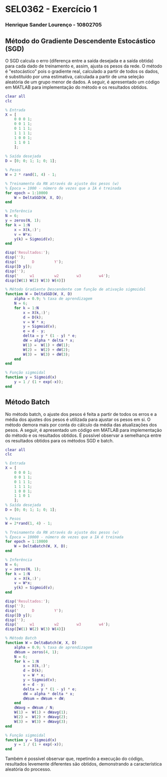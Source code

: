 # SEL0362 - Exercício 1
### Henrique Sander Lourenço - 10802705

## Método do Gradiente Descendente Estocástico (SGD)

O SGD calcula o erro (diferença entre a saída desejada e a saída obtida) para cada dado de treinamento e, assim, ajusta os pesos da rede. O método é "estocástico" pois o gradiente real, calculado a partir de todos os dados, é substituído por uma estimativa, calculada a partir de uma seleção aleatória de um grupo menor de dados. A seguir, é apresentado um código em MATLAB para implementação do método e os resultados obtidos.

```matlab
clear all
clc

% Entrada
X = [
    0 0 0 1; 
    0 0 1 1; 
    0 1 1 1; 
    1 1 1 1; 
    1 0 0 1; 
    1 1 0 1
    ];
    
% Saída desejada
D = [0; 0; 1; 1; 0; 1];

% Pesos
W = 2 * rand(1, 4) - 1;

% Treinamento da RN através do ajuste dos pesos (w)
% Época = 1000 - número de vezes que a IA é treinada
for epoch = 1:10000
    W = DeltaSGD(W, X, D);
end

% Inferência
N = 6;
y = zeros(N, 1);
for k = 1:N
    x = X(k,:)';
    v = W*x;
    y(k) = Sigmoid(v);
end

disp('Resultados:');
disp('');
disp('      D         Y');
disp([D y]);
disp('');
disp('     w1         w2        w3        w4');
disp([W(1) W(2) W(3) W(4)])

% Método Gradiente Descendente com função de ativação sigmoidal
function W = DeltaSGD(W, X, D)
    alpha = 0.9; % taxa de aprendizagem
    N = 6;
    for k = 1:N
        x = X(k,:)';
        d = D(k);
        v = W * x;
        y = Sigmoid(v);
        e = d - y;
        delta = y * (1 - y) * e;
        dW = alpha * delta * x;
        W(1) =  W(1) + dW(1);
        W(2) =  W(2) + dW(2);
        W(3) =  W(3) + dW(3);
    end
end

% Função sigmoidal
function y = Sigmoid(x)
    y = 1 / (1 + exp(-x));
end
```

## Método Batch

No método batch, o ajuste dos pesos é feita a partir de todos os erros e a média dos ajustes dos pesos é utilizada para ajustar os pesos em si. O método demora mais por conta do cálculo da média das atualizações dos pesos. A seguir, é apresentado um código em MATLAB para implementação do método e os resultados obtidos. É possível observar a semelhança entre os resultados obtidos para os métodos SGD e batch.


```matlab
clear all
clc

% Entrada
X = [
    0 0 0 1; 
    0 0 1 1; 
    0 1 1 1; 
    1 1 1 1; 
    1 0 0 1; 
    1 1 0 1
    ];
% Saída desejada
D = [0; 0; 1; 1; 0; 1];

% Pesos
W = 2*rand(1, 4) - 1;

% Treinamento da RN através do ajuste dos pesos (w)
% Época = 10000 - número de vezes que a IA é treinada
for epoch = 1:10000
    W = DeltaBatch(W, X, D);
end

% Inferência
N = 6;
y = zeros(N, 1);
for k = 1:N
    x = X(k,:)';
    v = W*x;
    y(k) = Sigmoid(v);
end

disp('Resultados:');
disp('');
disp('      D         Y');
disp([D y]);
disp('');
disp('     w1         w2        w3        w4');
disp([W(1) W(2) W(3) W(4)])

% Método Batch
function W = DeltaBatch(W, X, D)
    alpha = 0.9; % taxa de aprendizagem
    dWsum = zeros(4, 1);
    N = 6;
    for k = 1:N
        x = X(k,:)';
        d = D(k);
        v = W * x;
        y = Sigmoid(v);
        e = d - y;
        delta = y * (1 - y) * e;
        dW = alpha * delta * x;
        dWsum = dWsum + dW;
    end
    dWavg = dWsum / N;
    W(1) =  W(1) + dWavg(1);
    W(2) =  W(2) + dWavg(2);
    W(3) =  W(3) + dWavg(3);
end

% Função sigmoidal
function y = Sigmoid(x)
    y = 1 / (1 + exp(-x));
end
```

Também é possível observar que, repetindo a execução do código, resultados levemente diferentes são obtidos, demonstrando a característica aleatória do processo.
